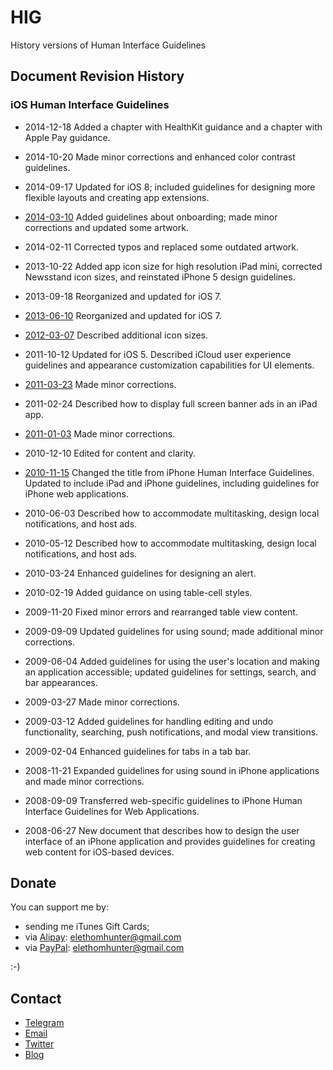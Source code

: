 # HIG

History versions of Human Interface Guidelines

## Document Revision History

### iOS Human Interface Guidelines

* 2014-12-18 Added a chapter with HealthKit guidance and a chapter with Apple Pay guidance.
* 2014-10-20 Made minor corrections and enhanced color contrast guidelines.
* 2014-09-17 Updated for iOS 8; included guidelines for designing more flexible layouts and creating app extensions.
* [2014-03-10](iOS%20Human%20Interface%20Guidelines%20(2014-03-10)%20(iOS%207%20Fin).pdf) Added guidelines about onboarding; made minor corrections and updated some artwork.
* 2014-02-11 Corrected typos and replaced some outdated artwork.
* 2013-10-22 Added app icon size for high resolution iPad mini, corrected Newsstand icon sizes, and reinstated iPhone 5 design guidelines.
* 2013-09-18 Reorganized and updated for iOS 7.

* [2013-06-10](iOS%20Human%20Interface%20Guidelines%20(2013-06-10)%20(iOS%207).pdf) Reorganized and updated for iOS 7.

* [2012-03-07](iOS%20Human%20Interface%20Guidelines%20(2012-03-07)%20(iOS%205).pdf) Described additional icon sizes.
* 2011-10-12 Updated for iOS 5. Described iCloud user experience guidelines and appearance customization capabilities for UI elements.
* [2011-03-23](iOS%20Human%20Interface%20Guidelines%20(2011-03-23).pdf) Made minor corrections.
* 2011-02-24 Described how to display full screen banner ads in an iPad app.
* [2011-01-03](iOS%20Human%20Interface%20Guidelines%20(2011-01-03).pdf) Made minor corrections.
* 2010-12-10 Edited for content and clarity.
* [2010-11-15](iOS%20Human%20Interface%20Guidelines%20(2010-11-15).pdf) Changed the title from iPhone Human Interface Guidelines. Updated to include iPad and iPhone guidelines, including guidelines for iPhone web applications.
* 2010-06-03 Described how to accommodate multitasking, design local notifications, and host ads.
* 2010-05-12 Described how to accommodate multitasking, design local notifications, and host ads.
* 2010-03-24 Enhanced guidelines for designing an alert.
* 2010-02-19 Added guidance on using table-cell styles.
* 2009-11-20 Fixed minor errors and rearranged table view content.
* 2009-09-09 Updated guidelines for using sound; made additional minor corrections.
* 2009-06-04 Added guidelines for using the user's location and making an application accessible; updated guidelines for settings, search, and bar appearances.
* 2009-03-27 Made minor corrections.
* 2009-03-12 Added guidelines for handling editing and undo functionality, searching, push notifications, and modal view transitions.
* 2009-02-04 Enhanced guidelines for tabs in a tab bar.
* 2008-11-21 Expanded guidelines for using sound in iPhone applications and made minor corrections.
* 2008-09-09 Transferred web-specific guidelines to iPhone Human Interface Guidelines for Web Applications.
* 2008-06-27 New document that describes how to design the user interface of an iPhone application and provides guidelines for creating web content for iOS-based devices.

## Donate

You can support me by:

* sending me iTunes Gift Cards;
* via [Alipay](https://www.alipay.com): elethomhunter@gmail.com
* via [PayPal](https://www.paypal.com): elethomhunter@gmail.com

:-)

## Contact

* [Telegram](http://telegram.me/elethom)
* [Email](mailto:elethomhunter@gmail.com)
* [Twitter](https://twitter.com/elethomhunter)
* [Blog](http://blog.projectrhinestone.org)
